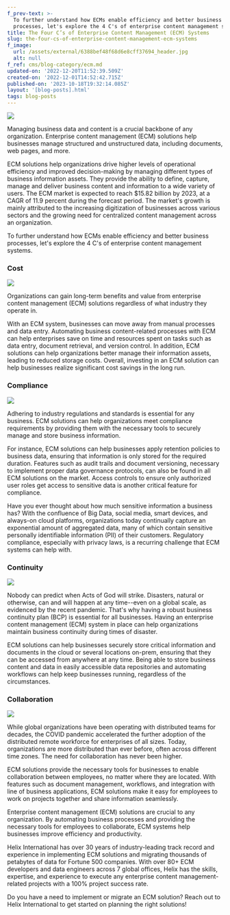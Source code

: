 ```yaml
---
f_prev-text: >-
  To further understand how ECMs enable efficiency and better business
  processes, let's explore the 4 C's of enterprise content management systems.
title: The Four C’s of Enterprise Content Management (ECM) Systems
slug: the-four-cs-of-enterprise-content-management-ecm-systems
f_image:
  url: /assets/external/6388bef48f68d6e8cff37694_header.jpg
  alt: null
f_ref: cms/blog-category/ecm.md
updated-on: '2022-12-20T11:52:39.509Z'
created-on: '2022-12-01T14:52:42.715Z'
published-on: '2023-10-18T19:32:14.085Z'
layout: '[blog-posts].html'
tags: blog-posts
---
```


![](/assets/external/6388bef48f68d6e8cff37694_header.jpg)

Managing business data and content is a crucial backbone of any organization. Enterprise content management (ECM) solutions help businesses manage structured and unstructured data, including documents, web pages, and more.

ECM solutions help organizations drive higher levels of operational efficiency and improved decision-making by managing different types of business information assets. They provide the ability to define, capture, manage and deliver business content and information to a wide variety of users. The ECM market is expected to reach $15.82 billion by 2023, at a CAGR of 11.9 percent during the forecast period. The market's growth is mainly attributed to the increasing digitization of businesses across various sectors and the growing need for centralized content management across an organization.

To further understand how ECMs enable efficiency and better business processes, let's explore the 4 C's of enterprise content management systems.

### Cost

![](/assets/external/6388bf50bbe9526d629c0012_in-01.jpg)

Organizations can gain long-term benefits and value from enterprise content management (ECM) solutions regardless of what industry they operate in. 

With an ECM system, businesses can move away from manual processes and data entry. Automating business content-related processes with ECM can help enterprises save on time and resources spent on tasks such as data entry, document retrieval, and version control. In addition, ECM solutions can help organizations better manage their information assets, leading to reduced storage costs. Overall, investing in an ECM solution can help businesses realize significant cost savings in the long run.

### Compliance

![](/assets/external/6388bf9637017161f9a238f4_in-02.jpg)

Adhering to industry regulations and standards is essential for any business. ECM solutions can help organizations meet compliance requirements by providing them with the necessary tools to securely manage and store business information. 

For instance, ECM solutions can help businesses apply retention policies to business data, ensuring that information is only stored for the required duration. Features such as audit trails and document versioning, necessary to implement proper data governance protocols, can also be found in all ECM solutions on the market. Access controls to ensure only authorized user roles get access to sensitive data is another critical feature for compliance.

Have you ever thought about how much sensitive information a business has? With the confluence of Big Data, social media, smart devices, and always-on cloud platforms, organizations today continually capture an exponential amount of aggregated data, many of which contain sensitive personally identifiable information (PII) of their customers. Regulatory compliance, especially with privacy laws, is a recurring challenge that ECM systems can help with.

### Continuity

![](/assets/external/6388bf79d419ed4f2432a702_in-03.jpg)

Nobody can predict when Acts of God will strike. Disasters, natural or otherwise, can and will happen at any time--even on a global scale, as evidenced by the recent pandemic. That's why having a robust business continuity plan (BCP) is essential for all businesses. Having an enterprise content management (ECM) system in place can help organizations maintain business continuity during times of disaster. 

ECM solutions can help businesses securely store critical information and documents in the cloud or several locations on-prem, ensuring that they can be accessed from anywhere at any time. Being able to store business content and data in easily accessible data repositories and automating workflows can help keep businesses running, regardless of the circumstances.

### Collaboration

![](/assets/external/6388bfae90dbfd803bf6b11f_in-04.jpg)

While global organizations have been operating with distributed teams for decades, the COVID pandemic accelerated the further adoption of the distributed remote workforce for enterprises of all sizes. Today, organizations are more distributed than ever before, often across different time zones. The need for collaboration has never been higher. 

ECM solutions provide the necessary tools for businesses to enable collaboration between employees, no matter where they are located. With features such as document management, workflows, and integration with line of business applications, ECM solutions make it easy for employees to work on projects together and share information seamlessly.

Enterprise content management (ECM) solutions are crucial to any organization. By automating business processes and providing the necessary tools for employees to collaborate, ECM systems help businesses improve efficiency and productivity.

Helix International has over 30 years of industry-leading track record and experience in implementing ECM solutions and migrating thousands of petabytes of data for Fortune 500 companies. With over 80+ ECM developers and data engineers across 7 global offices, Helix has the skills, expertise, and experience to execute any enterprise content management-related projects with a 100% project success rate.

Do you have a need to implement or migrate an ECM solution? Reach out to Helix International to get started on planning the right solutions!

‍
